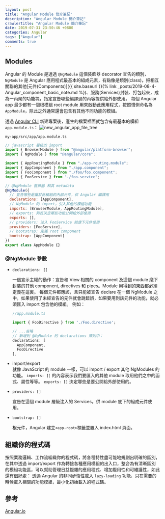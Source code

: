 ```yaml
---
layout: post
title: "Angular Module 簡介筆記"
description: "Angular Module 簡介筆記"
crawlertitle: "Angular Module 簡介筆記"
date: 2019-07-31 23:50:46 +0800
categories: Angular
tags: ["Angular"]
comments: true
---
```


## Modules

Angular 的 Module 是透過 `@NgModule` 這個裝飾器 decorator 宣告的類別，`NgModule` 是 Angular 應用程式最基本的組成元素，有點像是類別(class)，把相互關聯的其他[元件(Components)]({{ site.baseurl }}{% link _posts/2019-08-4-Angular_component_basic_note.md %})、服務(Services)封裝、打包起來，成為一內聚的功能塊，指定宣告哪些編譯過的內容提供給外部使用。
每個 Angular app 最少都有一個根模組 root module 用來啟動此應用程式，按照慣例命名為 `AppModule`，除此之外通常還會包含有其他不同功能的模組。

透過 [Angular CLI](https://angular.tw/cli) 新建專案後，產生的檔案裡面就包含有最基本的模組 `app.module.ts`：
![new_angular_app_file_tree](https://i.imgur.com/LFQinwo.jpg)

`my-app/src/app/app.module.ts`

```javascript
// javascript 層級的 import
import { BrowserModule } from "@angular/platform-browser";
import { NgModule } from "@angular/core";

import { AppRoutingModule } from "./app-routing.module";
import { AppComponent } from "./app.component";
import { FooComponent } from "./foo/foo.component";
import { FooService } from "./foo.service";

// @NgModule 裝飾器 和其 metadata
@NgModule({
  // 宣告哪些是屬於此模組的內部元件，供 Angular 編譯用
  declarations: [AppComponent],
  // NgModule 的 import，引入其他的模組功能
  imports: [BrowserModule, AppRoutingModule],
  // exports: 列表決定哪些功能公開給外部使用
  exports: [],
  // providers: 注入 FooService 給旗下元件使用
  providers: [FooService],
  // bootstrap: 定義 root component
  bootstrap: [AppComponent]
})
export class AppModule {}
```

### @NgModule 參數

- `declarations: []`  

  一個宣示主權的動作：宣告和 View 相關的 component 及這個 module 麾下封裝的其他 component, directives 和 pipes。Module 用得到的東西都必須定義在這裏。
  每個元件都應該，且只能被宣告 declare 在一個 NgModule 之中，如果使用了未經宣告的元件就會跳錯誤，如果要用到該元件的功能，就必須匯入 import 包含他的模組。
  例如：

  ```javascript
  //app.module.ts

  import { FooDirective } from './Foo.directive';

  // ...省略
  // 新增到 @NgModule 的 declarations 陣列中：
  declarations: [
    AppComponent,
    FooDirective
  ],
  ```

- import/export  
  就像 JavaScript 的 module 一樣，可以 import / export 其他 NgModules 的功能。
  `imports: []` 的內容表示我們要匯入的其他 module 取用他們之中的函式、屬性等等。
  `exports: []` 決定哪些是要公開給外部使用的。
- `providers: []`  

  宣告在這個 module 層級注入的 Services，供 module 底下的組成元件使用。
- `bootstrap: []`  

  根元件，Angular 建立`<app-root>`標籤並置入 index.html 頁面。

## 組織你的程式碼

按照業務邏輯、工作流組織你的程式碼，將各種特性盡可能地規劃出明確的區別，在其中透過 import/export 作為轉接各種應用模組的出入口，整合為有清晰區別的模組功能區，可以幫助管理日益複雜的應用程式、增加複用性和可維護性，如此還有個好處：
透過 Angular 的非同步惰性載入 `lazy-loading` 功能，只在需要的時候載入相關的功能模組，最小化初始載入的程式碼。

## 參考
[Angular.io](https://angular.io/guide/ngmodules)
